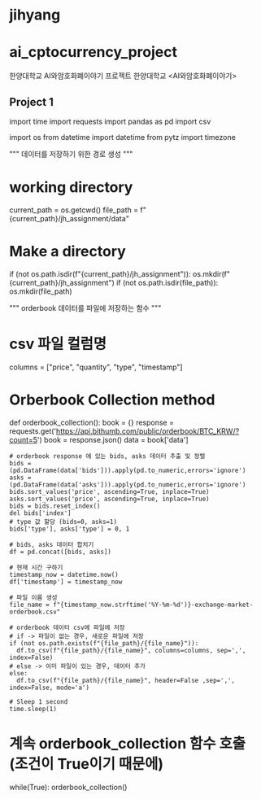 # jihyang
# ai_cptocurrency_project
한양대학교 AI와암호화폐이야기 프로젝트
한양대학교 <AI와암호화폐이야기>

## Project 1

import time
import requests
import pandas as pd
import csv

import os
from datetime import datetime
from pytz import timezone

"""
  데이터를 저장하기 위한 경로 생성
"""
# working directory
current_path = os.getcwd()
file_path = f"{current_path}/jh_assignment/data"

# Make a directory
if (not os.path.isdir(f"{current_path}/jh_assignment")):
    os.mkdir(f"{current_path}/jh_assignment")
if (not os.path.isdir(file_path)):
    os.mkdir(file_path)

"""
  orderbook 데이터를 파일에 저장하는 함수
"""
# csv 파일 컬럼명
columns = ["price", "quantity", "type", "timestamp"]
# Orberbook Collection method
def orderbook_collection():
    book = {}
    response = requests.get('https://api.bithumb.com/public/orderbook/BTC_KRW/?count=5')
    book = response.json()
    data = book['data']

    # orderbook response 에 있는 bids, asks 데이터 추출 및 정렬
    bids = (pd.DataFrame(data['bids'])).apply(pd.to_numeric,errors='ignore')
    asks = (pd.DataFrame(data['asks'])).apply(pd.to_numeric,errors='ignore')
    bids.sort_values('price', ascending=True, inplace=True)
    asks.sort_values('price', ascending=True, inplace=True)
    bids = bids.reset_index()
    del bids['index']
    # type 값 할당 (bids=0, asks=1)
    bids['type'], asks['type'] = 0, 1

    # bids, asks 데이터 합치기
    df = pd.concat([bids, asks])

    # 현재 시간 구하기
    timestamp_now = datetime.now()
    df['timestamp'] = timestamp_now

    # 파일 이름 생성
    file_name = f"{timestamp_now.strftime('%Y-%m-%d')}-exchange-market-orderbook.csv"

    # orderbook 데이터 csv에 파일에 저장
    # if -> 파일이 없는 경우, 새로운 파일에 저장
    if (not os.path.exists(f"{file_path}/{file_name}")):
      df.to_csv(f"{file_path}/{file_name}", columns=columns, sep=',', index=False)
    # else -> 이미 파일이 있는 경우, 데이터 추가
    else:
      df.to_csv(f"{file_path}/{file_name}", header=False ,sep=',', index=False, mode='a')

    # Sleep 1 second
    time.sleep(1)


# 계속 orderbook_collection 함수 호출 (조건이 True이기 때문에)
while(True):
    orderbook_collection()
